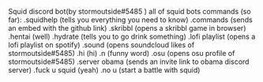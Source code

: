 Squid discord bot(by stormoutside#5485 )
all of squid bots commands (so far):
.squidhelp (tells you everything you need to know)
.commands (sends an embed with the github link)
.skribbl (opens a skribbl game in browser)
.hentai (well)
.hydrate (tells you to go drink something)
.lofi playlist (opens a lofi playlist on spotify)
.sound (opens soundcloud likes of stormoutside#5485)
.hi (hi)
.n (funny word)
.osu (opens osu profile of stormoutside#5485)
.server obama (sends an invite link to obama discord server)
.fuck u squid (yeah)
.no u (start a battle with squid)
